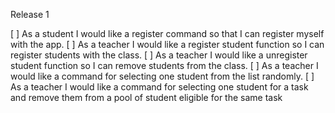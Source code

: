 Release 1

[ ] As a student I would like a register command so that I can register myself with the app.
[ ] As a teacher I would like a register student function so I can register students with the class.
[ ] As a teacher I would like a unregister student function so I can remove students from the class.
[ ] As a teacher I would like a command for selecting one student from the list randomly.
[ ] As a teacher I would like a command for selecting one student for a task and remove them from a pool of student eligible for the same task
